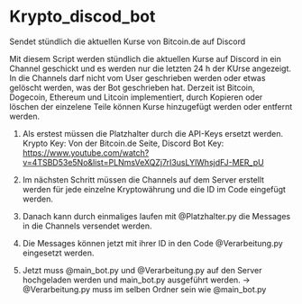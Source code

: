 # Krypto_discod_bot
Sendet stündlich die aktuellen Kurse von Bitcoin.de auf Discord


Mit diesem Script werden stündlich die aktuellen Kurse auf Discord in ein Channel geschickt und es werden nur die letzten 24 h der KUrse angezeigt.
In die Channels darf nicht vom User geschrieben werden oder etwas gelöscht werden, was der Bot geschrieben hat. Derzeit ist Bitcoin, Dogecoin, Ethereum und Litcoin implementiert, durch Kopieren oder löschen der einzelene Teile können Kurse hinzugefügt werden oder entfernt werden. 


1. Als erstest müssen die Platzhalter durch die API-Keys ersetzt werden. 
   Krypto Key: Von der Bitcoin.de Seite, Discord Bot Key: https://www.youtube.com/watch?v=4TSBD53e5No&list=PLNmsVeXQZj7rI3usLYlWhsjdFJ-MER_pU 

2. Im nächsten Schritt müssen die Channels auf dem Server erstellt werden für jede einzelne Kryptowährung und die ID im Code eingefügt werden.

3. Danach kann durch einmaliges laufen mit @Platzhalter.py die Messages in die Channels versendet werden.

4. Die Messages können jetzt mit ihrer ID in den Code @Verarbeitung.py eingesetzt werden.

5. Jetzt muss @main_bot.py und @Verarbeitung.py auf den Server hochgeladen werden und main_bot.py ausgeführt werden.
   -> @Verarbeitung.py muss im selben Ordner sein wie @main_bot.py
